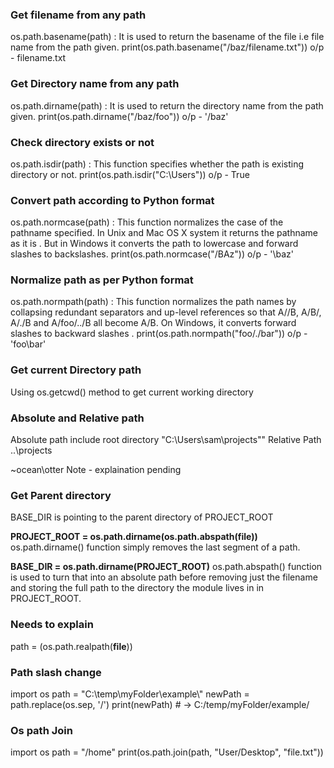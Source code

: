 ### Get filename from any path
os.path.basename(path) : It is used to return the basename of the file i.e file name from the path given. 
  print(os.path.basename("/baz/filename.txt"))
  o/p - filename.txt
  
### Get Directory name from any path
os.path.dirname(path) : It is used to return the directory name from the path given.
  print(os.path.dirname("/baz/foo"))
  o/p - '/baz'
  
### Check directory exists or not
 os.path.isdir(path) : This function specifies whether the path is existing directory or not. 
 print(os.path.isdir("C:\\Users"))
 o/p - True
 
### Convert path according to Python format
os.path.normcase(path) : This function normalizes the case of the pathname specified. In Unix and Mac OS X system it returns the pathname as it is . But in Windows it converts the path to lowercase and forward slashes to backslashes. 
  print(os.path.normcase("/BAz"))
  o/p - '\\baz'
  
### Normalize path as per Python format
os.path.normpath(path) : This function normalizes the path names by collapsing redundant separators and up-level references so that A//B, A/B/, A/./B and A/foo/../B all become A/B. On Windows, it converts forward slashes to backward slashes .
  print(os.path.normpath("foo/./bar"))
  o/p - 'foo\bar'
  
### Get current Directory path
Using os.getcwd() method to get current working directory

### Absolute and Relative path
Absolute path include root directory
"C:\\Users\\sam\projects""
Relative Path
..\\projects

~ocean\\otter
Note - explaination pending

### Get Parent directory
BASE_DIR is pointing to the parent directory of PROJECT_ROOT

**PROJECT_ROOT = os.path.dirname(os.path.abspath(__file__))**
os.path.dirname() function simply removes the last segment of a path.

**BASE_DIR = os.path.dirname(PROJECT_ROOT)**
os.path.abspath() function is used to turn that into an absolute path before removing just the filename and storing the full path to the directory the module lives in in PROJECT_ROOT.


### Needs to explain
path = (os.path.realpath(__file__))

### Path slash change
import os
path = "C:\\temp\myFolder\example\\"
newPath = path.replace(os.sep, '/')
print(newPath)  # -> C:/temp/myFolder/example/

### Os path Join
import os
path = "/home"
print(os.path.join(path, "User/Desktop", "file.txt"))


